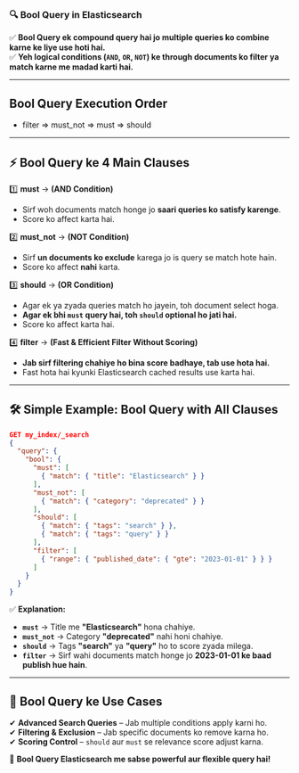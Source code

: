 ### 🔍 **Bool Query in Elasticsearch**

✅ **Bool Query ek compound query hai jo multiple queries ko combine karne ke liye use hoti hai.**  
✅ **Yeh logical conditions (`AND`, `OR`, `NOT`) ke through documents ko filter ya match karne me madad karti hai.**

---

## Bool Query Execution Order

- filter => must_not => must => should

---

## ⚡ **Bool Query ke 4 Main Clauses**

1️⃣ **must** → **(AND Condition)**

- Sirf woh documents match honge jo **saari queries ko satisfy karenge**.
- Score ko affect karta hai.

2️⃣ **must_not** → **(NOT Condition)**

- Sirf **un documents ko exclude** karega jo is query se match hote hain.
- Score ko affect **nahi** karta.

3️⃣ **should** → **(OR Condition)**

- Agar ek ya zyada queries match ho jayein, toh document select hoga.
- **Agar ek bhi `must` query hai, toh `should` optional ho jati hai.**
- Score ko affect karta hai.

4️⃣ **filter** → **(Fast & Efficient Filter Without Scoring)**

- **Jab sirf filtering chahiye ho bina score badhaye, tab use hota hai.**
- Fast hota hai kyunki Elasticsearch cached results use karta hai.

---

## 🛠 **Simple Example: Bool Query with All Clauses**

```json
GET my_index/_search
{
  "query": {
    "bool": {
      "must": [
        { "match": { "title": "Elasticsearch" } }
      ],
      "must_not": [
        { "match": { "category": "deprecated" } }
      ],
      "should": [
        { "match": { "tags": "search" } },
        { "match": { "tags": "query" } }
      ],
      "filter": [
        { "range": { "published_date": { "gte": "2023-01-01" } } }
      ]
    }
  }
}
```

✅ **Explanation:**

- **`must`** → Title me **"Elasticsearch"** hona chahiye.
- **`must_not`** → Category **"deprecated"** nahi honi chahiye.
- **`should`** → Tags **"search"** ya **"query"** ho to score zyada milega.
- **`filter`** → Sirf wahi documents match honge jo **2023-01-01 ke baad publish hue hain**.

---

## 🎯 **Bool Query ke Use Cases**

✔ **Advanced Search Queries** – Jab multiple conditions apply karni ho.  
✔ **Filtering & Exclusion** – Jab specific documents ko remove karna ho.  
✔ **Scoring Control** – `should` aur `must` se relevance score adjust karna.

🚀 **Bool Query Elasticsearch me sabse powerful aur flexible query hai!**
